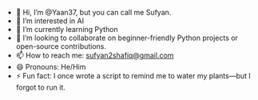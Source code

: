 - 👋 Hi, I’m @Yaan37, but you can call me Sufyan. 
- 👀 I’m interested in AI
- 🌱 I’m currently learning Python
- 💞️ I’m looking to collaborate on beginner-friendly Python projects or open-source contributions.
- 📫 How to reach me: sufyan2shafiq@gmail.com
- 😄 Pronouns:  He/Him
- ⚡ Fun fact: I once wrote a script to remind me to water my plants—but I forgot to run it.
  
<!---
Yaan37/Yaan37 is a ✨ special ✨ repository because its `README.md` (this file) appears on your GitHub profile.
You can click the Preview link to take a look at your changes.
--->
